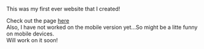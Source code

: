 This was my first ever website that I created!
<p> Check out the page <a href="https://jarifahmad.github.io/First-website/">here</a> <br>
Also, I have not worked on the mobile version yet...So might be a litte funny on mobile devices. <br>
Will work on it soon!
